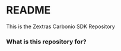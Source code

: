 <!--
SPDX-FileCopyrightText: 2021 2021 Zextras <https://www.zextras.com>

SPDX-License-Identifier: AGPL-3.0-only
-->

# README #

This is the Zextras Carbonio SDK Repository

### What is this repository for? ###

